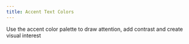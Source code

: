 ```yaml
---
title: Accent Text Colors
---
```


Use the accent color palette to draw attention, add contrast and create visual interest
